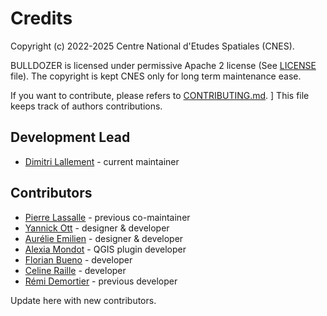# Credits

Copyright (c) 2022-2025 Centre National d'Etudes Spatiales (CNES).

BULLDOZER is licensed under permissive Apache 2 license (See [LICENSE](LICENSE) file).
The copyright is kept CNES only for long term maintenance ease.

If you want to contribute, please refers to [CONTRIBUTING.md](CONTRIBUTING.md).
]
This file keeps track of authors contributions.

## Development Lead

* [Dimitri Lallement](mailto:dimitri.lallement@cnes.fr) - current maintainer

## Contributors
* [Pierre Lassalle](mailto:pierre.lassalle@cnes.fr) - previous co-maintainer
* [Yannick Ott](mailto:yannick.ott@thalesgroup.com) - designer & developer 
* [Aurélie Emilien](mailto:aurelie.emilien@thalesgroup.com) - designer & developer
* [Alexia Mondot](mailto:alexia.mondot@thalesgroup.com) - QGIS plugin developer
* [Florian Bueno](mailto:florian.bueno@thalesgroup.com) - developer
* [Celine Raille](mailto:celine.raille@thalesgroup.com) - developer
* [Rémi Demortier](mailto:remi.demortier@thalesgroup.com) - previous developer

Update here with new contributors.
